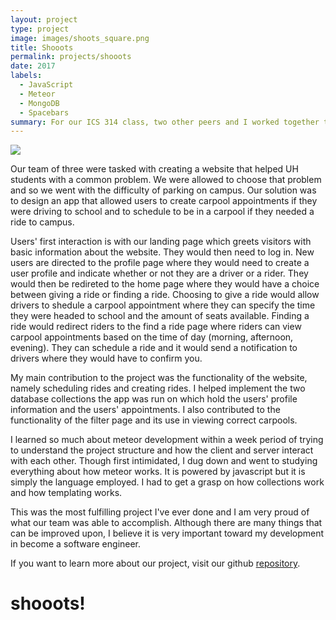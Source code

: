 ```yaml
---
layout: project
type: project
image: images/shoots_square.png
title: Shooots
permalink: projects/shooots
date: 2017
labels:
  - JavaScript
  - Meteor
  - MongoDB
  - Spacebars
summary: For our ICS 314 class, two other peers and I worked together to create an web app for the UH community to easily find carpools going to school.
---
```

  <img class="ui image" src="../images/shooots.png">

  Our team of three were tasked with creating a website that helped UH students with a common problem. We were allowed to choose that problem and so we went with the difficulty of parking on campus. Our solution was to design an app that allowed users to create carpool appointments if they were driving to school and to schedule to be in a carpool if they needed a ride to campus.
  
  Users' first interaction is with our landing page which greets visitors with basic information about the website. They would then need to log in. New users are directed to the profile page where they would need to create a user profile and indicate whether or not they are a driver or a rider. They would then be redireted to the home page where they would have a choice between giving a ride or finding a ride. Choosing to give a ride would allow drivers to shedule a carpool appointment where they can specify the time they were headed to school and the amount of seats available. Finding a ride would redirect riders to the find a ride page where riders can view carpool appointments based on the time of day (morning, afternoon, evening). They can schedule a ride and it would send a notification to drivers where they would have to confirm you. 
  
  My main contribution to the project was the functionality of the website, namely scheduling rides and creating rides. I helped implement the two database collections the app was run on which hold the users' profile information and the users' appointments. I also contributed to the functionality of the filter page and its use in viewing correct carpools. 
  
   I learned so much about meteor development within a week period of trying to understand the project structure and how the client and server interact with each other. Though first intimidated, I dug down and went to studying everything about how meteor works. It is powered by javascript but it is simply the language employed. I had to get a grasp on how collections work and how templating works. 
   
   This was the most fulfilling project I've ever done and I am very proud of what our team was able to accomplish. Although there are many things that can be improved upon, I believe it is very important toward my development in become a software engineer. 
   
   If you want to learn more about our project, visit our github [repository](https://github.com/shooots).
   
   <h1 class="ui header">shooots!</h1>
